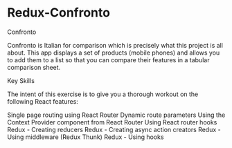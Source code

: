 # Redux-Confronto

Confronto

 

Confronto is Italian for comparison which is precisely what this project is all about. This app displays a set of products (mobile phones) and allows you to add them to a list so that you can compare their features in a tabular comparison sheet.

 

Key Skills

The intent of this exercise is to give you a thorough workout on the following React features:

Single page routing using React Router
Dynamic route parameters
Using the Context Provider component from React Router
Using React router hooks
Redux - Creating reducers
Redux - Creating async action creators
Redux - Using middleware (Redux Thunk)
Redux - Using hooks
